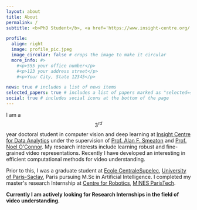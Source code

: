 ```yaml
---
layout: about
title: About
permalink: /
subtitle: <b>PhD Student</b>, <a href='https://www.insight-centre.org/'>Insight Research Centre for Data Analytics</a>

profile:
  align: right
  image: profile_pic.jpeg
  image_circular: false # crops the image to make it circular
  more_info: #>
    #<p>555 your office number</p>
    #<p>123 your address street</p>
    #<p>Your City, State 12345</p>

news: true # includes a list of news items
selected_papers: true # includes a list of papers marked as "selected={true}"
social: true # includes social icons at the bottom of the page
---
```


I am a $$3^{rd}$$ year doctoral student in computer vision and deep learning at [Insight Centre for Data Analytics](https://www.insight-centre.org/) under the supervision of [Prof. Alan F. Smeaton](https://www.computing.dcu.ie/~asmeaton/) and [Prof. Noel O'Connor](https://www.insight-centre.org/our-team/prof-noel-oconnor/). My research interests include learning robust and fine-grained video representations. Recently I have developed an interesting in efficient computational methods for video understanding.

Prior to this, I was a graduate student at [Ecole CentraleSupelec](http://www.centralesupelec.fr/en), [University of Paris-Saclay](https://www.universite-paris-saclay.fr/en), Paris pursuing M.Sc in Artificial Intelligence. I completed my master's research Internship at [Centre for Robotics](https://www.caor.minesparis.psl.eu/), [MINES ParisTech](https://mines-paristech.eu/).  

**Currently I am actively looking for Research Internships in the field of video understanding.** 
